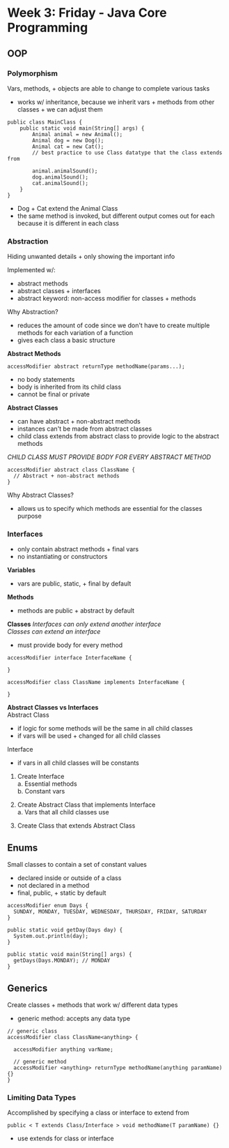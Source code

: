 # Week 3: Friday - Java Core Programming
## OOP
### Polymorphism
Vars, methods, + objects are able to change to complete various tasks
- works w/ inheritance, because we inherit vars + methods from other classes + we can adjust them  

```
public class MainClass {
    public static void main(String[] args) {
        Animal animal = new Animal();
        Animal dog = new Dog();
        Animal cat = new Cat();
        // best practice to use Class datatype that the class extends from

        animal.animalSound();
        dog.animalSound();
        cat.animalSound();
    }
}
```
- Dog + Cat extend the Animal Class
- the same method is invoked, but different output comes out for each because it is different in each class  

### Abstraction
Hiding unwanted details + only showing the important info  

Implemented w/:
- abstract methods
- abstract classes + interfaces
- abstract keyword: non-access modifier for classes + methods  

Why Abstraction?
- reduces the amount of code since we don't have to create multiple methods for each variation of a function
- gives each class a basic structure  

**Abstract Methods**
```
accessModifier abstract returnType methodName(params...);
```
- no body statements
- body is inherited from its child class
- cannot be final or private  

**Abstract Classes**
- can have abstract + non-abstract methods
- instances can't be made from abstract classes
- child class extends from abstract class to provide logic to the abstract methods  

*CHILD CLASS MUST PROVIDE BODY FOR EVERY ABSTRACT METHOD*  

```
accessModifier abstract class ClassName {
  // Abstract + non-abstract methods
}
```  

Why Abstract Classes?  
- allows us to specify which methods are essential for the classes purpose  

### Interfaces
- only contain abstract methods + final vars
- no instantiating or constructors  

**Variables**
- vars are public, static, + final by default 

**Methods**
- methods are public + abstract by default  

**Classes**
*Interfaces can only extend another interface*  
*Classes can extend an interface*
- must provide body for every method  

```
accessModifier interface InterfaceName {

}

accessModifier class ClassName implements InterfaceName {

}
```  

**Abstract Classes vs Interfaces**  
Abstract Class
- if logic for some methods will be the same in all child classes
- if vars will be used + changed for all child classes  

Interface
- if vars in all child classes will be constants  

1. Create Interface  
a. Essential methods  
b. Constant vars  

1. Create Abstract Class that implements Interface  
a. Vars that all child classes use  

1. Create Class that extends Abstract Class  

## Enums
Small classes to contain a set of constant values
- declared inside or outside of a class
- not declared in a method
- final, public, + static by default

```
accessModifier enum Days {
  SUNDAY, MONDAY, TUESDAY, WEDNESDAY, THURSDAY, FRIDAY, SATURDAY
}

public static void getDay(Days day) {
  System.out.println(day);
}

public static void main(String[] args) {
  getDays(Days.MONDAY); // MONDAY
}
```

## Generics
Create classes + methods that work w/ different data types
- generic method: accepts any data type  

```
// generic class
accessModifier class ClassName<anything> {

  accessModifier anything varName;

  // generic method
  accessModifier <anything> returnType methodName(anything paramName) {}
}
```  

### Limiting Data Types
Accomplished by specifying a class or interface to extend from
```
public < T extends Class/Interface > void methodName(T paramName) {}
```
- use extends for class or interface